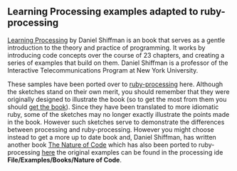 ## Learning Processing examples adapted to ruby-processing ##

[Learning Processing][] by Daniel Shiffman is an  book that serves as a gentle introduction to 
the theory and practice of programming. It works by introducing code concepts 
over the course of 23 chapters, and creating a series of examples that build 
on them. Daniel Shiffman is a professor of the Interactive Telecommunications Program at New York University.



These samples have been ported over to [ruby-processing][] here.  Although the sketches stand on their own merit, you should remember that they were originally designed to illustrate the book (so to get the most from them you should [get the book][]). Since they have been translated to more idiomatic ruby, some of the sketches may no longer exactly illustrate the points made in the book. However such sketches serve to demonstrate the differences between processing and ruby-processing. However you might choose instead to get a more up to date book and, Daniel Shiffman, has written another book [The Nature of Code][] which has also been ported to ruby-processing [here][] the original examples can be found in the processing ide __File/Examples/Books/Nature of Code__.

[Learning Processing]:http://www.learningprocessing.com/
[ruby-processing]:http://wiki.github.com/jashkenas/ruby-processing
[The Nature of Code]:http://natureofcode.com/
[here]:https://github.com/pierre-pat/The-Nature-of-Code-Examples

[get the book]:http://www.amazon.com/gp/product/0123736021?ie=UTF8&tag=learniproces-20&linkCode=as2&camp=1789&creative=9325&creativeASIN=0123736021
